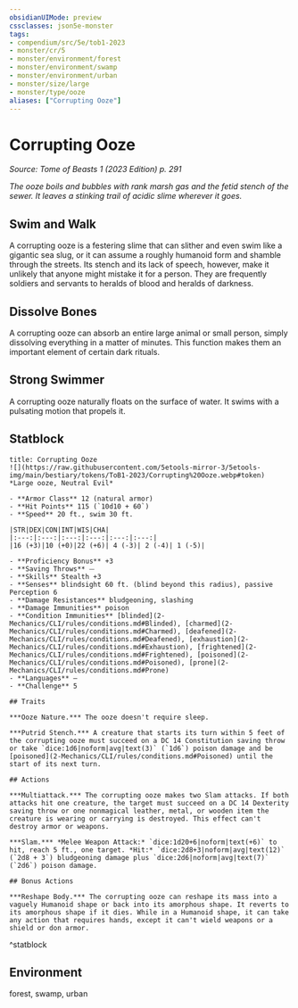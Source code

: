```yaml
---
obsidianUIMode: preview
cssclasses: json5e-monster
tags:
- compendium/src/5e/tob1-2023
- monster/cr/5
- monster/environment/forest
- monster/environment/swamp
- monster/environment/urban
- monster/size/large
- monster/type/ooze
aliases: ["Corrupting Ooze"]
---
```

# Corrupting Ooze
*Source: Tome of Beasts 1 (2023 Edition) p. 291*  

*The ooze boils and bubbles with rank marsh gas and the fetid stench of the sewer. It leaves a stinking trail of acidic slime wherever it goes.*

## Swim and Walk

A corrupting ooze is a festering slime that can slither and even swim like a gigantic sea slug, or it can assume a roughly humanoid form and shamble through the streets. Its stench and its lack of speech, however, make it unlikely that anyone might mistake it for a person. They are frequently soldiers and servants to heralds of blood and heralds of darkness.

## Dissolve Bones

A corrupting ooze can absorb an entire large animal or small person, simply dissolving everything in a matter of minutes. This function makes them an important element of certain dark rituals.

## Strong Swimmer

A corrupting ooze naturally floats on the surface of water. It swims with a pulsating motion that propels it.

## Statblock

```ad-statblock
title: Corrupting Ooze
![](https://raw.githubusercontent.com/5etools-mirror-3/5etools-img/main/bestiary/tokens/ToB1-2023/Corrupting%20Ooze.webp#token)
*Large ooze, Neutral Evil*

- **Armor Class** 12 (natural armor)
- **Hit Points** 115 (`10d10 + 60`)
- **Speed** 20 ft., swim 30 ft.

|STR|DEX|CON|INT|WIS|CHA|
|:---:|:---:|:---:|:---:|:---:|:---:|
|16 (+3)|10 (+0)|22 (+6)| 4 (-3)| 2 (-4)| 1 (-5)|

- **Proficiency Bonus** +3
- **Saving Throws** ⏤
- **Skills** Stealth +3
- **Senses** blindsight 60 ft. (blind beyond this radius), passive Perception 6
- **Damage Resistances** bludgeoning, slashing
- **Damage Immunities** poison
- **Condition Immunities** [blinded](2-Mechanics/CLI/rules/conditions.md#Blinded), [charmed](2-Mechanics/CLI/rules/conditions.md#Charmed), [deafened](2-Mechanics/CLI/rules/conditions.md#Deafened), [exhaustion](2-Mechanics/CLI/rules/conditions.md#Exhaustion), [frightened](2-Mechanics/CLI/rules/conditions.md#Frightened), [poisoned](2-Mechanics/CLI/rules/conditions.md#Poisoned), [prone](2-Mechanics/CLI/rules/conditions.md#Prone)
- **Languages** —
- **Challenge** 5

## Traits

***Ooze Nature.*** The ooze doesn't require sleep.

***Putrid Stench.*** A creature that starts its turn within 5 feet of the corrupting ooze must succeed on a DC 14 Constitution saving throw or take `dice:1d6|noform|avg|text(3)` (`1d6`) poison damage and be [poisoned](2-Mechanics/CLI/rules/conditions.md#Poisoned) until the start of its next turn.

## Actions

***Multiattack.*** The corrupting ooze makes two Slam attacks. If both attacks hit one creature, the target must succeed on a DC 14 Dexterity saving throw or one nonmagical leather, metal, or wooden item the creature is wearing or carrying is destroyed. This effect can't destroy armor or weapons.

***Slam.*** *Melee Weapon Attack:* `dice:1d20+6|noform|text(+6)` to hit, reach 5 ft., one target. *Hit:* `dice:2d8+3|noform|avg|text(12)` (`2d8 + 3`) bludgeoning damage plus `dice:2d6|noform|avg|text(7)` (`2d6`) poison damage.

## Bonus Actions

***Reshape Body.*** The corrupting ooze can reshape its mass into a vaguely Humanoid shape or back into its amorphous shape. It reverts to its amorphous shape if it dies. While in a Humanoid shape, it can take any action that requires hands, except it can't wield weapons or a shield or don armor.
```
^statblock

## Environment

forest, swamp, urban
